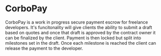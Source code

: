 # CorboPay
CorboPay is a work in progress secure payment escrow for freelance developers. It's funcitonality will give clients the ability to submit a draft based on quotes and once that draft is approved by the contract owner it can be finalized by the client. Payment is then locked but split into milestones set in the draft. Once each milestone is reached the client can release the payment to the developer.
